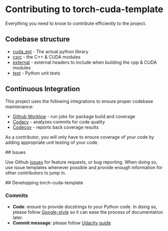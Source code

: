 # Contributing to torch-cuda-template

Everything you need to know to contribute efficiently to the project.



## Codebase structure

- [cuda_ext](https://github.com/frgfm/torch-cuda-template/blob/master/cuda_ext) - The actual python library
- [csrc](https://github.com/frgfm/Holocron/blob/master/csrc) - the C++ & CUDA modules
- [external](https://github.com/frgfm/Holocron/blob/master/external) - external headers to include when building the cpp & CUDA modules
- [test](https://github.com/frgfm/Holocron/blob/master/test) - Python unit tests



## Continuous Integration

This project uses the following integrations to ensure proper codebase maintenance:

- [Github Worklow](https://help.github.com/en/actions/configuring-and-managing-workflows/configuring-a-workflow) - run jobs for package build and coverage
- [Codacy](https://www.codacy.com/) - analyzes commits for code quality
- [Codecov](https://codecov.io/) - reports back coverage results

As a contributor, you will only have to ensure coverage of your code by adding appropriate unit testing of your code.



## Issues

Use Github [issues](https://github.com/frgfm/torch-cuda-template/issues) for feature requests, or bug reporting. When doing so, use issue templates whenever possible and provide enough information for other contributors to jump in.



## Developping torch-cuda-template


### Commits

- **Code**: ensure to provide docstrings to your Python code. In doing so, please follow [Google-style](https://sphinxcontrib-napoleon.readthedocs.io/en/latest/example_google.html) so it can ease the process of documentation later.
- **Commit message**: please follow [Udacity guide](http://udacity.github.io/git-styleguide/)
